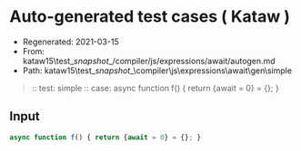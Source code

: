 # Auto-generated test cases ( Kataw )
- Regenerated: 2021-03-15
- From: kataw15\test\__snapshot__/compiler/js/expressions/await/autogen.md
- Path: kataw15\test\__snapshot__\compiler\js\expressions\await\gen\simple
> :: test: simple
> :: case: async function f() { return {await = 0} = {}; }
## Input

`````js
async function f() { return {await = 0} = {}; }
`````
